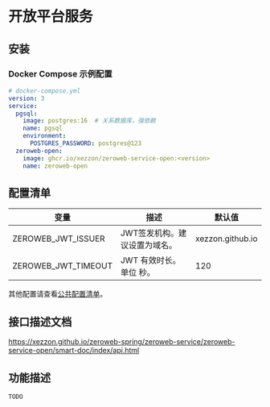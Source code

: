 # 开放平台服务

## 安装

### Docker Compose 示例配置

```yaml
# docker-compose.yml
version: 3
service:
  pgsql:
    image: postgres:16  # 关系数据库，强依赖
    name: pgsql
    environment:
      POSTGRES_PASSWORD: postgres@123
  zeroweb-open:
    image: ghcr.io/xezzon/zeroweb-service-open:<version>
    name: zeroweb-open
```

## 配置清单

| 变量                  | 描述               | 默认值              |
|---------------------|------------------|------------------|
| ZEROWEB_JWT_ISSUER  | JWT签发机构。建议设置为域名。 | xezzon.github.io |
| ZEROWEB_JWT_TIMEOUT | JWT 有效时长。单位 秒。   | 120              |

其他配置请查看[公共配置清单](../../zeroweb-spring-boot-starter/README.md)。

## 接口描述文档

https://xezzon.github.io/zeroweb-spring/zeroweb-service/zeroweb-service-open/smart-doc/index/api.html

## 功能描述

`TODO`
